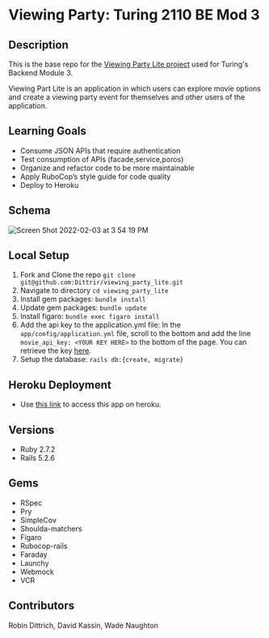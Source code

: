 # Viewing Party: Turing 2110 BE Mod 3

## Description
This is the base repo for the [Viewing Party Lite project](https://backend.turing.io/module3/projects/viewing_party_lite) used for Turing's Backend Module 3.

Viewing Part Lite is an application in which users can explore movie options and create a viewing party event for themselves and other users of the application.

## Learning Goals
- Consume JSON APIs that require authentication
- Test consumption of APIs (facade,service,poros)
- Organize and refactor code to be more maintainable
- Apply RuboCop’s style guide for code quality
- Deploy to Heroku 

## Schema
![Screen Shot 2022-02-03 at 3 54 19 PM](https://user-images.githubusercontent.com/89048720/152448822-361a29dc-2459-44de-a3fb-e38003247311.png)

## Local Setup

1. Fork and Clone the repo `git clone git@github.com:Dittrir/viewing_party_lite.git`
2. Navigate to directory `cd viewing_party_lite`
3. Install gem packages: `bundle install`
4. Update gem packages: `bundle update`
5. Install figaro: `bundle exec figaro install`
6. Add the api key to the application.yml file: In the `app/config/application.yml` file, scroll to the bottom and add the line `movie_api_key: <YOUR KEY HERE>` to the bottom of the page. You can retrieve the key [here](https://developers.themoviedb.org/3/getting-started/introduction).
7. Setup the database: `rails db:{create, migrate}`

## Heroku Deployment
- Use [this link](https://fast-oasis-29244.herokuapp.com/) to access this app on heroku.

## Versions

- Ruby 2.7.2
- Rails 5.2.6

## Gems
- RSpec
- Pry
- SimpleCov
- Shoulda-matchers
- Figaro
- Rubocop-rails
- Faraday
- Launchy
- Webmock
- VCR

## Contributors
Robin Dittrich, David Kassin, Wade Naughton

